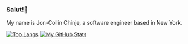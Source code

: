 
### Salut!👋

My name is Jon-Collin Chinje, a software engineer based in New York.

<!--
**jcollinc/jcollinc** is a ✨ _special_ ✨ repository because its `README.md` (this file) appears on your GitHub profile.

Here are some ideas to get you started:

- 🔭 I’m currently working on ...
- 🌱 I’m currently learning ...
- 👯 I’m looking to collaborate on ...
- 🤔 I’m looking for help with ...
- 💬 Ask me about ...
- 📫 How to reach me: ...
- 😄 Pronouns: ...
- ⚡ Fun fact: ...
-->

[![Top Langs](https://github-readme-stats.vercel.app/api/top-langs/?username=jcollinc&layout=donut)](https://github.com/anuraghazra/github-readme-stats&theme=codeSTACKr)
[![My GitHub Stats](https://github-readme-stats.vercel.app/api?username=jcollinc&show=prs_merged,prs_merged_percentage&theme=codeSTACKr)](https://github.com/anuraghazra/github-readme-stats)
